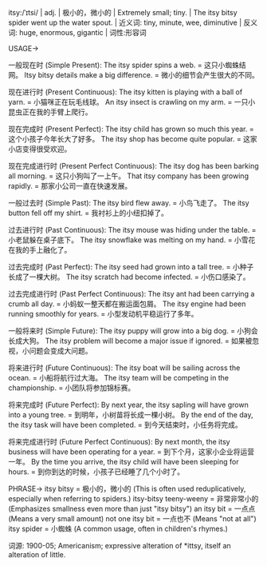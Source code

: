 itsy:/ˈɪtsi/ | adj. | 极小的，微小的 | Extremely small; tiny. |  The itsy bitsy spider went up the water spout. | 近义词: tiny, minute, wee, diminutive | 反义词: huge, enormous, gigantic | 词性:形容词

USAGE->

一般现在时 (Simple Present):
The itsy spider spins a web. = 这只小蜘蛛结网。
Itsy bitsy details make a big difference. = 微小的细节会产生很大的不同。

现在进行时 (Present Continuous):
The itsy kitten is playing with a ball of yarn. = 小猫咪正在玩毛线球。
An itsy insect is crawling on my arm. = 一只小昆虫正在我的手臂上爬行。

现在完成时 (Present Perfect):
The itsy child has grown so much this year. = 这个小孩子今年长大了好多。
The itsy shop has become quite popular. = 这家小店变得很受欢迎。

现在完成进行时 (Present Perfect Continuous):
The itsy dog has been barking all morning. = 这只小狗叫了一上午。
That itsy company has been growing rapidly. = 那家小公司一直在快速发展。

一般过去时 (Simple Past):
The itsy bird flew away. = 小鸟飞走了。
The itsy button fell off my shirt. = 我衬衫上的小纽扣掉了。

过去进行时 (Past Continuous):
The itsy mouse was hiding under the table. = 小老鼠躲在桌子底下。
The itsy snowflake was melting on my hand. = 小雪花在我的手上融化了。

过去完成时 (Past Perfect):
The itsy seed had grown into a tall tree. = 小种子长成了一棵大树。
The itsy scratch had become infected. = 小伤口感染了。

过去完成进行时 (Past Perfect Continuous):
The itsy ant had been carrying a crumb all day. = 小蚂蚁一整天都在搬运面包屑。
The itsy engine had been running smoothly for years. = 小型发动机平稳运行了多年。

一般将来时 (Simple Future):
The itsy puppy will grow into a big dog. = 小狗会长成大狗。
The itsy problem will become a major issue if ignored. = 如果被忽视，小问题会变成大问题。

将来进行时 (Future Continuous):
The itsy boat will be sailing across the ocean. = 小船将航行过大海。
The itsy team will be competing in the championship. = 小团队将参加锦标赛。

将来完成时 (Future Perfect):
By next year, the itsy sapling will have grown into a young tree. = 到明年，小树苗将长成一棵小树。
By the end of the day, the itsy task will have been completed. = 到今天结束时，小任务将完成。

将来完成进行时 (Future Perfect Continuous):
By next month, the itsy business will have been operating for a year. = 到下个月，这家小企业将运营一年。
By the time you arrive, the itsy child will have been sleeping for hours. = 到你到达的时候，小孩子已经睡了几个小时了。



PHRASE->
itsy bitsy =  极小的，微小的 (This is often used reduplicatively, especially when referring to spiders.)
itsy-bitsy teeny-weeny =  非常非常小的 (Emphasizes smallness even more than just "itsy bitsy")
an itsy bit =  一点点 (Means a very small amount)
not one itsy bit =  一点也不 (Means "not at all")
itsy spider = 小蜘蛛 (A common usage, often in children's rhymes.)


词源:  1900-05; Americanism; expressive alteration of *ittsy, itself an alteration of  little.

